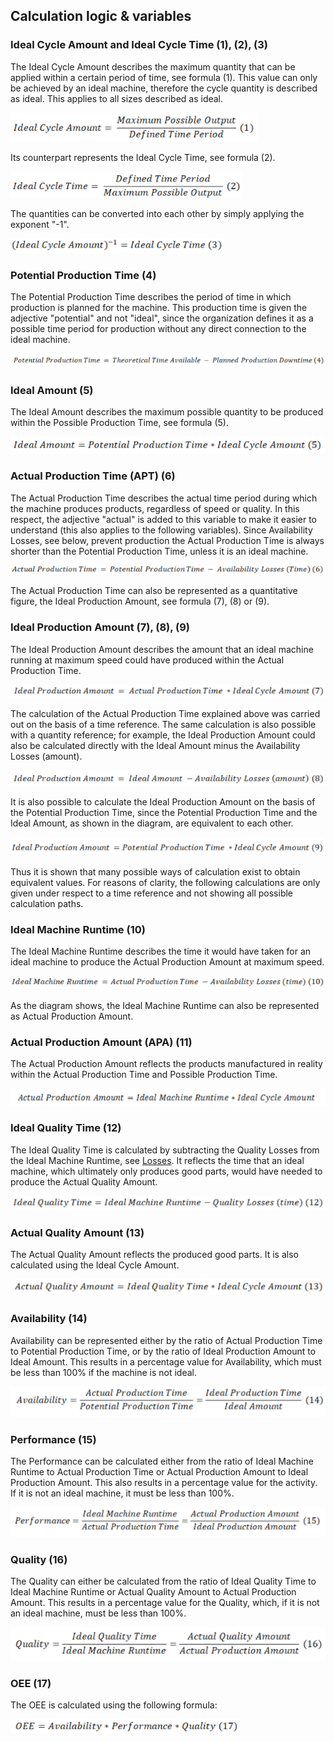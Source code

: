 ## Calculation logic & variables

### Ideal Cycle Amount and Ideal Cycle Time (1), (2), (3)

The Ideal Cycle Amount describes the maximum quantity that can be applied within a certain period of time, see formula (1). This value can only be achieved by an ideal machine, therefore the cycle quantity is described as ideal. This applies to all sizes described as ideal.

![Ideal cycle amount](/docs/images/theory-ideal-cycle-amount-formula.png)

Its counterpart represents the Ideal Cycle Time, see formula (2).

![Ideal cycle time](/docs/images/theory-ideal-cycle-time-formula.png)

The quantities can be converted into each other by simply applying the exponent "-1".

![Ideal cycle amount inverse](/docs/images/theory-ideal-cycle-amount-inverse-formula.png)

### Potential Production Time (4)

The Potential Production Time describes the period of time in which production is planned for the machine. This production time is given the adjective "potential" and not "ideal", since the organization defines it as a possible time period for production without any direct connection to the ideal machine.

![Potential production time](/docs/images/theory-potential-production-time-formula.png)

### Ideal Amount (5)

The Ideal Amount describes the maximum possible quantity to be produced within the Possible Production Time, see formula (5).

![Ideal amount](/docs/images/theory-ideal-amount-formula.png)

### Actual Production Time (APT) (6)

The Actual Production Time describes the actual time period during which the machine produces products, regardless of speed or quality. In this respect, the adjective "actual" is added to this variable to make it easier to understand (this also applies to the following variables). Since Availability Losses, see below, prevent production the Actual Production Time is always shorter than the Potential Production Time, unless it is an ideal machine.

![Actual production time](/docs/images/theory-actual-production-time-formula.png)

The Actual Production Time can also be represented as a quantitative figure, the Ideal Production Amount, see formula (7), (8) or (9).

### Ideal Production Amount (7), (8), (9)

The Ideal Production Amount describes the amount that an ideal machine running at maximum speed could have produced within the Actual Production Time.

![Ideal production time 1](/docs/images/theory-ideal-production-amount-formula-1.png)

The calculation of the Actual Production Time explained above was carried out on the basis of a time reference. The same calculation is also possible with a quantity reference; for example, the Ideal Production Amount could also be calculated directly with the Ideal Amount minus the Availability Losses (amount).

![Ideal  production time 2](/docs/images/theory-ideal-production-amount-formula-2.png)

It is also possible to calculate the Ideal Production Amount on the basis of the Potential Production Time, since the Potential Production Time and the Ideal Amount, as shown in the diagram, are equivalent to each other.

![Ideal production time 3](/docs/images/theory-ideal-production-amount-formula-3.png)

Thus it is shown that many possible ways of calculation exist to obtain equivalent values. For reasons of clarity, the following calculations are only given under respect to a time reference and not showing all possible calculation paths.

### Ideal Machine Runtime (10)

The Ideal Machine Runtime describes the time it would have taken for an ideal machine to produce the Actual Production Amount at maximum speed.

![Ideal machine runtime](/docs/images/theory-ideal-machine-runtime-formula.png)

As the diagram shows, the Ideal Machine Runtime can also be represented as  Actual Production Amount.

### Actual Production Amount (APA) (11)

The Actual Production Amount reflects the products manufactured in reality within the Actual Production Time and Possible Production Time.

![Actual production amount](/docs/images/theory-actual-production-amount-formula.png)

### Ideal Quality Time (12)

The Ideal Quality Time is calculated by subtracting the Quality Losses from the Ideal Machine Runtime, see [Losses](#losses). It reflects the time that an ideal machine, which ultimately only produces good parts, would have needed to produce the Actual Quality Amount.

![Ideal quality time](/docs/images/theory-ideal-quality-time-formula.png)

### Actual Quality Amount (13)

The Actual Quality Amount reflects the produced good parts. It is also calculated using the Ideal Cycle Amount.

![Actual quality amount](/docs/images/theory-actual-quality-amount-formula.png)

### Availability (14)

Availability can be represented either by the ratio of Actual Production Time to Potential Production Time, or by the ratio of Ideal Production Amount to Ideal Amount. This results in a percentage value for Availability, which must be less than 100% if the machine is not ideal.

![Availability](/docs/images/theory-availability-formula.png)

### Performance (15)

The Performance can be calculated either from the ratio of Ideal Machine Runtime to Actual Production Time or Actual Production Amount to Ideal Production Amount. This also results in a percentage value for the activity. If it is not an ideal machine, it must be less than 100%.

![Performance](/docs/images/theory-performance-formula.png)

### Quality (16)

The Quality can either be calculated from the ratio of Ideal Quality Time to Ideal Machine Runtime or Actual Quality Amount to Actual Production Amount. This results in a percentage value for the Quality, which, if it is not an ideal machine, must be less than 100%.

![Quality](/docs/images/theory-quality-formula.png)

### OEE (17)

The OEE is calculated using the following formula:

![OEE](/docs/images/theory-oee-formula.png)
